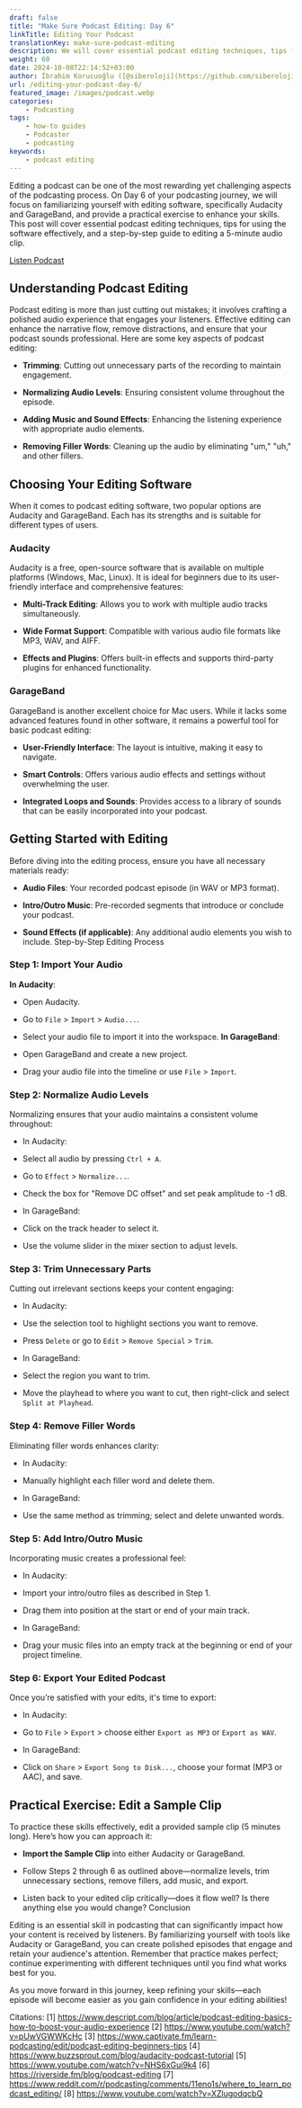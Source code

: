 ```yaml
---
draft: false
title: "Make Sure Podcast Editing: Day 6"
linkTitle: Editing Your Podcast
translationKey: make-sure-podcast-editing
description: We will cover essential podcast editing techniques, tips for using the software effectively, and a step-by-step guide to editing a 5-minute audio clip.
weight: 60
date: 2024-10-08T22:14:52+03:00
author: İbrahim Korucuoğlu ([@siberoloji](https://github.com/siberoloji))
url: /editing-your-podcast-day-6/
featured_image: /images/podcast.webp
categories:
    - Podcasting
tags:
    - how-to guides
    - Podcaster
    - podcasting
keywords:
    - podcast editing
---
```

Editing a podcast can be one of the most rewarding yet challenging aspects of the podcasting process. On Day 6 of your podcasting journey, we will focus on familiarizing yourself with editing software, specifically Audacity and GarageBand, and provide a practical exercise to enhance your skills. This post will cover essential podcast editing techniques, tips for using the software effectively, and a step-by-step guide to editing a 5-minute audio clip.

[Listen Podcast](https://podcasters.spotify.com/pod/show/siberoloji/episodes/Editing-Your-Podcast-Day-6-e2ptult)

## Understanding Podcast Editing

Podcast editing is more than just cutting out mistakes; it involves crafting a polished audio experience that engages your listeners. Effective editing can enhance the narrative flow, remove distractions, and ensure that your podcast sounds professional. Here are some key aspects of podcast editing:

* **Trimming**: Cutting out unnecessary parts of the recording to maintain engagement.

* **Normalizing Audio Levels**: Ensuring consistent volume throughout the episode.

* **Adding Music and Sound Effects**: Enhancing the listening experience with appropriate audio elements.

* **Removing Filler Words**: Cleaning up the audio by eliminating "um," "uh," and other fillers.

## Choosing Your Editing Software

When it comes to podcast editing software, two popular options are Audacity and GarageBand. Each has its strengths and is suitable for different types of users.

### **Audacity**

Audacity is a free, open-source software that is available on multiple platforms (Windows, Mac, Linux). It is ideal for beginners due to its user-friendly interface and comprehensive features:

* **Multi-Track Editing**: Allows you to work with multiple audio tracks simultaneously.

* **Wide Format Support**: Compatible with various audio file formats like MP3, WAV, and AIFF.

* **Effects and Plugins**: Offers built-in effects and supports third-party plugins for enhanced functionality.

### **GarageBand**

GarageBand is another excellent choice for Mac users. While it lacks some advanced features found in other software, it remains a powerful tool for basic podcast editing:

* **User-Friendly Interface**: The layout is intuitive, making it easy to navigate.

* **Smart Controls**: Offers various audio effects and settings without overwhelming the user.

* **Integrated Loops and Sounds**: Provides access to a library of sounds that can be easily incorporated into your podcast.

## Getting Started with Editing

Before diving into the editing process, ensure you have all necessary materials ready:

* **Audio Files**: Your recorded podcast episode (in WAV or MP3 format).

* **Intro/Outro Music**: Pre-recorded segments that introduce or conclude your podcast.

* **Sound Effects (if applicable)**: Any additional audio elements you wish to include.
Step-by-Step Editing Process

### Step 1: Import Your Audio

**In Audacity**:

* Open Audacity.

* Go to `File` > `Import` > `Audio...`.

* Select your audio file to import it into the workspace.
**In GarageBand**:
* Open GarageBand and create a new project.

* Drag your audio file into the timeline or use `File` > `Import`.

### Step 2: Normalize Audio Levels

Normalizing ensures that your audio maintains a consistent volume throughout:

* In Audacity:

* Select all audio by pressing `Ctrl + A`.

* Go to `Effect` > `Normalize...`.

* Check the box for "Remove DC offset" and set peak amplitude to -1 dB.

* In GarageBand:

* Click on the track header to select it.

* Use the volume slider in the mixer section to adjust levels.

### Step 3: Trim Unnecessary Parts

Cutting out irrelevant sections keeps your content engaging:

* In Audacity:

* Use the selection tool to highlight sections you want to remove.

* Press `Delete` or go to `Edit` > `Remove Special` > `Trim`.

* In GarageBand:

* Select the region you want to trim.

* Move the playhead to where you want to cut, then right-click and select `Split at Playhead`.

### Step 4: Remove Filler Words

Eliminating filler words enhances clarity:

* In Audacity:

* Manually highlight each filler word and delete them.

* In GarageBand:

* Use the same method as trimming; select and delete unwanted words.

### Step 5: Add Intro/Outro Music

Incorporating music creates a professional feel:

* In Audacity:

* Import your intro/outro files as described in Step 1.

* Drag them into position at the start or end of your main track.

* In GarageBand:

* Drag your music files into an empty track at the beginning or end of your project timeline.

### Step 6: Export Your Edited Podcast

Once you’re satisfied with your edits, it's time to export:

* In Audacity:

* Go to `File` > `Export` > choose either `Export as MP3` or `Export as WAV`.

* In GarageBand:

* Click on `Share` > `Export Song to Disk...`, choose your format (MP3 or AAC), and save.

## Practical Exercise: Edit a Sample Clip

To practice these skills effectively, edit a provided sample clip (5 minutes long). Here’s how you can approach it:

* **Import the Sample Clip** into either Audacity or GarageBand.

* Follow Steps 2 through 6 as outlined above—normalize levels, trim unnecessary sections, remove fillers, add music, and export.

* Listen back to your edited clip critically—does it flow well? Is there anything else you would change?
Conclusion

Editing is an essential skill in podcasting that can significantly impact how your content is received by listeners. By familiarizing yourself with tools like Audacity or GarageBand, you can create polished episodes that engage and retain your audience's attention. Remember that practice makes perfect; continue experimenting with different techniques until you find what works best for you.

As you move forward in this journey, keep refining your skills—each episode will become easier as you gain confidence in your editing abilities!

Citations:
[1] <https://www.descript.com/blog/article/podcast-editing-basics-how-to-boost-your-audio-experience>
[2] <https://www.youtube.com/watch?v=pUwVGWWKcHc>
[3] <https://www.captivate.fm/learn-podcasting/edit/podcast-editing-beginners-tips>
[4] <https://www.buzzsprout.com/blog/audacity-podcast-tutorial>
[5] <https://www.youtube.com/watch?v=NHS6xGui9k4>
[6] <https://riverside.fm/blog/podcast-editing>
[7] <https://www.reddit.com/r/podcasting/comments/11eno1s/where_to_learn_podcast_editing/>
[8] <https://www.youtube.com/watch?v=XZlugodqcbQ>
